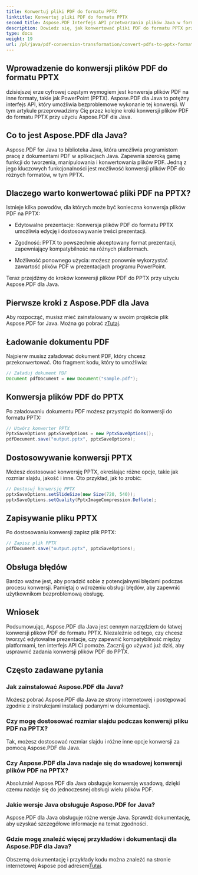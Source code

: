 ```yaml
---
title: Konwertuj pliki PDF do formatu PPTX
linktitle: Konwertuj pliki PDF do formatu PPTX
second_title: Aspose.PDF Interfejs API przetwarzania plików Java w formacie Java
description: Dowiedz się, jak konwertować pliki PDF do formatu PPTX przy użyciu Aspose.PDF dla Java. Przewodnik krok po kroku z przykładami kodu umożliwiającymi bezproblemową konwersję.
type: docs
weight: 19
url: /pl/java/pdf-conversion-transformation/convert-pdfs-to-pptx-format/
---
```


## Wprowadzenie do konwersji plików PDF do formatu PPTX

dzisiejszej erze cyfrowej częstym wymogiem jest konwersja plików PDF na inne formaty, takie jak PowerPoint (PPTX). Aspose.PDF dla Java to potężny interfejs API, który umożliwia bezproblemowe wykonanie tej konwersji. W tym artykule przeprowadzimy Cię przez kolejne kroki konwersji plików PDF do formatu PPTX przy użyciu Aspose.PDF dla Java.

## Co to jest Aspose.PDF dla Java?

Aspose.PDF for Java to biblioteka Java, która umożliwia programistom pracę z dokumentami PDF w aplikacjach Java. Zapewnia szeroką gamę funkcji do tworzenia, manipulowania i konwertowania plików PDF. Jedną z jego kluczowych funkcjonalności jest możliwość konwersji plików PDF do różnych formatów, w tym PPTX.

## Dlaczego warto konwertować pliki PDF na PPTX?

Istnieje kilka powodów, dla których może być konieczna konwersja plików PDF na PPTX:

- Edytowalne prezentacje: Konwersja plików PDF do formatu PPTX umożliwia edycję i dostosowywanie treści prezentacji.

- Zgodność: PPTX to powszechnie akceptowany format prezentacji, zapewniający kompatybilność na różnych platformach.

- Możliwość ponownego użycia: możesz ponownie wykorzystać zawartość plików PDF w prezentacjach programu PowerPoint.

Teraz przejdźmy do kroków konwersji plików PDF do PPTX przy użyciu Aspose.PDF dla Java.

## Pierwsze kroki z Aspose.PDF dla Java

 Aby rozpocząć, musisz mieć zainstalowany w swoim projekcie plik Aspose.PDF for Java. Można go pobrać z[Tutaj](https://releases.aspose.com/pdf/java/).

## Ładowanie dokumentu PDF

Najpierw musisz załadować dokument PDF, który chcesz przekonwertować. Oto fragment kodu, który to umożliwia:

```java
// Załaduj dokument PDF
Document pdfDocument = new Document("sample.pdf");
```

## Konwersja plików PDF do PPTX

Po załadowaniu dokumentu PDF możesz przystąpić do konwersji do formatu PPTX:

```java
// Utwórz konwerter PPTX
PptxSaveOptions pptxSaveOptions = new PptxSaveOptions();
pdfDocument.save("output.pptx", pptxSaveOptions);
```

## Dostosowywanie konwersji PPTX

Możesz dostosować konwersję PPTX, określając różne opcje, takie jak rozmiar slajdu, jakość i inne. Oto przykład, jak to zrobić:

```java
// Dostosuj konwersję PPTX
pptxSaveOptions.setSlideSize(new Size(720, 540));
pptxSaveOptions.setQuality(PptxImageCompression.Deflate);
```

## Zapisywanie pliku PPTX

Po dostosowaniu konwersji zapisz plik PPTX:

```java
// Zapisz plik PPTX
pdfDocument.save("output.pptx", pptxSaveOptions);
```

## Obsługa błędów

Bardzo ważne jest, aby poradzić sobie z potencjalnymi błędami podczas procesu konwersji. Pamiętaj o wdrożeniu obsługi błędów, aby zapewnić użytkownikom bezproblemową obsługę.

## Wniosek

Podsumowując, Aspose.PDF dla Java jest cennym narzędziem do łatwej konwersji plików PDF do formatu PPTX. Niezależnie od tego, czy chcesz tworzyć edytowalne prezentacje, czy zapewnić kompatybilność między platformami, ten interfejs API Ci pomoże. Zacznij go używać już dziś, aby usprawnić zadania konwersji plików PDF do PPTX.

## Często zadawane pytania

### Jak zainstalować Aspose.PDF dla Java?

Możesz pobrać Aspose.PDF dla Java ze strony internetowej i postępować zgodnie z instrukcjami instalacji podanymi w dokumentacji.

### Czy mogę dostosować rozmiar slajdu podczas konwersji pliku PDF na PPTX?

Tak, możesz dostosować rozmiar slajdu i różne inne opcje konwersji za pomocą Aspose.PDF dla Java.

### Czy Aspose.PDF dla Java nadaje się do wsadowej konwersji plików PDF na PPTX?

Absolutnie! Aspose.PDF dla Java obsługuje konwersję wsadową, dzięki czemu nadaje się do jednoczesnej obsługi wielu plików PDF.

### Jakie wersje Java obsługuje Aspose.PDF for Java?

Aspose.PDF dla Java obsługuje różne wersje Java. Sprawdź dokumentację, aby uzyskać szczegółowe informacje na temat zgodności.

### Gdzie mogę znaleźć więcej przykładów i dokumentacji dla Aspose.PDF dla Java?

 Obszerną dokumentację i przykłady kodu można znaleźć na stronie internetowej Aspose pod adresem[Tutaj](https://reference.aspose.com/pdf/java/).